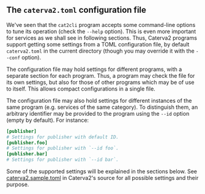 ## The `caterva2.toml` configuration file

We've seen that the `cat2cli` program accepts some command-line options to tune its operation (check the `--help` option).  This is even more important for services as we shall see in following sections.  Thus, Caterva2 programs support getting some settings from a TOML configuration file, by default `caterva2.toml` in the current directory (though you may override it with the `--conf` option).

The configuration file may hold settings for different programs, with a separate section for each program.  Thus, a program may check the file for its own settings, but also for those of other programs which may be of use to itself.  This allows compact configurations in a single file.

The configuration file may also hold settings for different instances of the same program (e.g. services of the same category).  To distinguish them, an arbitrary identifier may be provided to the program using the `--id` option (empty by default).  For instance:

```toml
[publisher]
# Settings for publisher with default ID.
[publisher.foo]
# Settings for publisher with `--id foo`.
[publisher.bar]
# Settings for publisher with `--id bar`.
```

Some of the supported settings will be explained in the sections below.  See [caterva2.sample.toml](https://github.com/Blosc/Caterva2/blob/main/caterva2.sample.toml) in Caterva2's source for all possible settings and their purpose.
